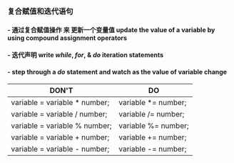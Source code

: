 ### 复合赋值和迭代语句
#### - 通过复合赋值操作 来 更新一个变量值 update the value of a variable by using compound assignment operators
#### - 迭代声明 write _while_, _for_, & _do_ iteration statements
#### - step through a _do_ statement and watch as the value of variable change

|DON'T|DO|
|-----|--|
|variable = variable * number;|variable *= number;|
|variable = variable / number;|variable /= number;|
|variable = variable % number;|variable %= number;|
|variable = variable + number;|variable += number;|
|variable = variable - number;|variable -= number;|
